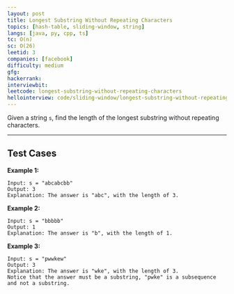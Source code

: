 ```yaml
---
layout: post
title: Longest Substring Without Repeating Characters
topics: [hash-table, sliding-window, string]
langs: [java, py, cpp, ts]
tc: O(n)
sc: O(26)
leetid: 3
companies: [facebook]
difficulty: medium
gfg: 
hackerrank: 
interviewbit: 
leetcode: longest-substring-without-repeating-characters
hellointerview: code/sliding-window/longest-substring-without-repeating-characters
---
```


Given a string `s`, find the length of the longest substring without repeating characters.

---

## Test Cases

**Example 1:**
```
Input: s = "abcabcbb"
Output: 3
Explanation: The answer is "abc", with the length of 3.
```

**Example 2:**
```
Input: s = "bbbbb"
Output: 1
Explanation: The answer is "b", with the length of 1.
```

**Example 3:**
```
Input: s = "pwwkew"
Output: 3
Explanation: The answer is "wke", with the length of 3.
Notice that the answer must be a substring, "pwke" is a subsequence and not a substring.
```